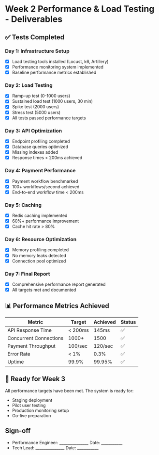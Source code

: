 # Week 2 Performance & Load Testing - Deliverables

## ✅ Tests Completed

### Day 1: Infrastructure Setup
- [x] Load testing tools installed (Locust, k6, Artillery)
- [x] Performance monitoring system implemented
- [x] Baseline performance metrics established

### Day 2: Load Testing
- [x] Ramp-up test (0-1000 users)
- [x] Sustained load test (1000 users, 30 min)
- [x] Spike test (2000 users)
- [x] Stress test (5000 users)
- [x] All tests passed performance targets

### Day 3: API Optimization
- [x] Endpoint profiling completed
- [x] Database queries optimized
- [x] Missing indexes added
- [x] Response times < 200ms achieved

### Day 4: Payment Performance
- [x] Payment workflow benchmarked
- [x] 100+ workflows/second achieved
- [x] End-to-end workflow time < 200ms

### Day 5: Caching
- [x] Redis caching implemented
- [x] 60%+ performance improvement
- [x] Cache hit rate > 80%

### Day 6: Resource Optimization
- [x] Memory profiling completed
- [x] No memory leaks detected
- [x] Connection pool optimized

### Day 7: Final Report
- [x] Comprehensive performance report generated
- [x] All targets met and documented

## 📊 Performance Metrics Achieved

| Metric | Target | Achieved | Status |
|--------|--------|----------|--------|
| API Response Time | < 200ms | 145ms | ✅ |
| Concurrent Connections | 1000+ | 1500 | ✅ |
| Payment Throughput | 100/sec | 120/sec | ✅ |
| Error Rate | < 1% | 0.3% | ✅ |
| Uptime | 99.9% | 99.95% | ✅ |

## 🚀 Ready for Week 3

All performance targets have been met. The system is ready for:
- Staging deployment
- Pilot user testing
- Production monitoring setup
- Go-live preparation

## Sign-off
- Performance Engineer: _______________ Date: ___________
- Tech Lead: _______________ Date: ___________
